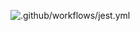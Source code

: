 ![.github/workflows/jest.yml](https://github.com/alexandertolchinsky/hexlet-jest/workflows/.github/workflows/jest.yml/badge.svg?event=push)
